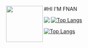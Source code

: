 #HI I'M FNAN <img align ="left" width="100px" src="https://user-images.githubusercontent.com/112914110/195467103-8b10bbc8-eaba-45a6-9923-3c3dc67c2046.gif" />


<img align ="left" src="https://github-readme-stats.vercel.app/api?username=Fnanhabte&show_icons=true&theme=radical" />

[![Top Langs](https://github-readme-stats.vercel.app/api/top-langs/?username=Fnanhabte&layout=compact)](https://github.com/anuraghazra/github-readme-stats)


[![Top Langs](https://github-readme-stats.vercel.app/api/top-langs/?username=anuraghazra&exclude_repo=github-readme-stats,anuraghazra.github.io)](https://github.com/anuraghazra/github-readme-stats)
